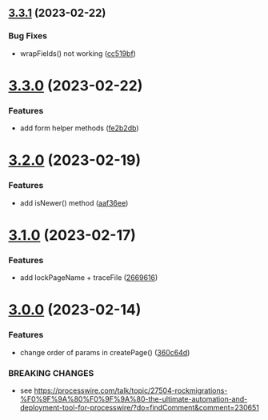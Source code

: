 ## [3.3.1](https://github.com/baumrock/RockMigrations/compare/v3.3.0...v3.3.1) (2023-02-22)


### Bug Fixes

* wrapFields() not working ([cc519bf](https://github.com/baumrock/RockMigrations/commit/cc519bf2ca16678a5d1021c643850dfbe9106ab0))



# [3.3.0](https://github.com/baumrock/RockMigrations/compare/v3.2.0...v3.3.0) (2023-02-22)


### Features

* add form helper methods ([fe2b2db](https://github.com/baumrock/RockMigrations/commit/fe2b2dbfffcd580bddff0e6085b2a05b6276b0a3))



# [3.2.0](https://github.com/baumrock/RockMigrations/compare/v3.1.0...v3.2.0) (2023-02-19)


### Features

* add isNewer() method ([aaf36ee](https://github.com/baumrock/RockMigrations/commit/aaf36ee032209ab6241aae46411833201166df06))



# [3.1.0](https://github.com/baumrock/RockMigrations/compare/v3.0.0...v3.1.0) (2023-02-17)


### Features

* add lockPageName + traceFile ([2669616](https://github.com/baumrock/RockMigrations/commit/266961653a8c382c09602c42ac291e97bd0a905d))



# [3.0.0](https://github.com/baumrock/RockMigrations/compare/v2.18.0...v3.0.0) (2023-02-14)


### Features

* change order of params in createPage() ([360c64d](https://github.com/baumrock/RockMigrations/commit/360c64de2e8e07eaae8e00b0556d43fb33553a49))


### BREAKING CHANGES

* see https://processwire.com/talk/topic/27504-rockmigrations-%F0%9F%9A%80%F0%9F%9A%80-the-ultimate-automation-and-deployment-tool-for-processwire/?do=findComment&comment=230651



